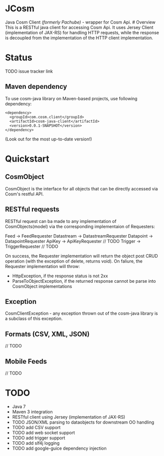 JCosm
=====

<p>
Java Cosm Client <i>(formerly Pachube)</i> - wrapper for Cosm Api. 
# Overview
This is a RESTful java client for accessing Cosm Api. It uses Jersey Client (implementation of JAX-RS) for handling HTTP requests, while the response is decoupled from the implementation of the HTTP client implementation.   

# Status

TODO issue tracker link

## Maven dependency

To use cosm-java library on Maven-based projects, use following dependency:

    <dependency>
      <groupId>com.cosm.client</groupId>
      <artifactId>cosm-java-client</artifactId>
      <version>0.0.1-SNAPSHOT</version>
    </dependency>

(Look out for the most up-to-date version!)

# Quickstart

## CosmObject
CosmObject is the interface for all objects that can be directly accessed via Cosm's restful API.

## RESTful requests

RESTful request can ba made to any implementation of CosmObjects(model) via the corresponding implementaion of Requesters: 

Feed -> FeedRequester
Datastream -> DatastreamRequester
Datapoint -> DatapointRequester
ApiKey -> ApiKeyRequester // TODO 
Trigger -> TriggerRequester // TODO

On success, the Requester implementation will return the object post CRUD operation (with the exception of delete, returns void).
On faliure, the Requester implementation will throw:
<ul>
<li>HttpException, if the response status is not 2xx</li>
<li>ParseToObjectException, if the returned response cannot be parse into CosmObject implementations </li>
</ul> 

## Exception

CosmClientException - any exception thrown out of the cosm-java library is a subclass of this exception.

## Formats (CSV, XML, JSON)
// TODO 

## Mobile Feeds
// TODO 

# TODO
<ul>
<li>Java 7</li>
<li>Maven 3 integration</li>
<li>RESTful client using Jersey (implementation of JAX-RS)</li>
<li>TODO JSON/XML parsing to dataobjects for downstream OO handling</li>
<li>TODO add CSV support</li>
<li>TODO add web socket support</li>
<li>TODO add trigger support</li>
<li>TODO add slf4j logging</li>
<li>TODO add google-guice dependency injection</li>
</ul>

